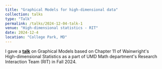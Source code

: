```yaml
---
title: "Graphical Models for high-dimensional data"
collection: talks
type: "Talk"
permalink: /talks/2024-12-04-talk-1
venue: "High-dimensional statistics - RIT"
date: 2024-12-4
location: "College Park, MD"
---
```



I gave a **[talk](../assets/GraphicalModels_Highdim.pdf)** on Graphical Models based on Chapter 11 of Wainwright's High-dimensional Statistics as a part of UMD Math department's Research Interaction Team (RIT) in Fall 2024. 




